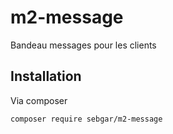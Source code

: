 # m2-message

Bandeau messages pour les clients

## Installation

Via composer

```bash
composer require sebgar/m2-message
```